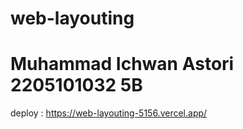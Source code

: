 # web-layouting
# Muhammad Ichwan Astori 2205101032 5B
deploy : https://web-layouting-5156.vercel.app/
